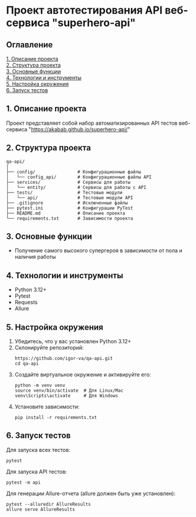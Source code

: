 # Проект автотестирования API веб-сервиса "superhero-api"


## Оглавление
[1. Описание проекта](#1-описание-проекта) \
[2. Структура проекта](#2-структура-проекта) \
[3. Основные функции](#3-основные-функции) \
[4. Технологии и инструменты](#4-технологии-и-инструменты) \
[5. Настройка окружения](#5-настройка-окружения) \
[6. Запуск тестов](#6-запуск-тестов)


## 1. Описание проекта
Проект представляет собой набор автоматизированных API тестов веб-сервиса "https://akabab.github.io/superhero-api/"



## 2. Структура проекта
```
qa-api/
│
├── сonfig/                # Конфигурационные файлы
│   └── config_api/        # Конфигурационные файлы API
├── services/              # Сервисы для работы
│   └── entity/            # Сервисы для работы с API
├── tests/                 # Тестовые модули
│   └── api/               # Тестовые модули API
├── .gitignore             # Исключенные файлы
├── pytest.ini             # Конфигурации PyTest
├── README.md              # Описание проекта
└── requirements.txt       # Зависимости проекта
```


## 3. Основные функции
- Получение самого высокого супергероя в зависимости от пола и наличия работы


## 4. Технологии и инструменты
- Python 3.12+
- Pytest
- Requests
- Allure


## 5. Настройка окружения
1. Убедитесь, что у вас установлен Python 3.12+
2. Склонируйте репозиторий:
   ```
   https://github.com/igor-va/qa-api.git
   cd qa-api
   ```
3. Создайте виртуальное окружение и активируйте его:
   ```
   python -m venv venv
   source venv/bin/activate  # Для Linux/Mac
   venv\Scripts\activate     # Для Windows
   ```
4. Установите зависимости:
   ```
   pip install -r requirements.txt
   ```


## 6. Запуск тестов
Для запуска всех тестов:
```
pytest
```

Для запуска API тестов:
```
pytest -m api
```

Для генерации Allure-отчета (allure должен быть уже установлен):
```
pytest --alluredir AllureResults
allure serve AllureResults
```

